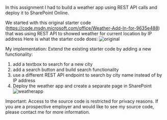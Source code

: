 In this assignment I had to build a weather app using REST API calls and deploy it to SharePoint Online. 

We started with this original starter code (https://code.msdn.microsoft.com/office/Weather-Add-In-for-9635e488) that was using REST API to showed weather for current location by IP address
Here is what the starter code does:
![original](https://user-images.githubusercontent.com/14170402/40952717-a3b40062-6839-11e8-83a8-72f8057845db.gif)

My implementation: 
Extend the existing starter code by adding a new functionality: 
1. add a textbox to search for a new city 
2. add a search button and build search functionality
3. use a different REST API endpoint to search by city name instead of by IP address
4. Deploy the weather app and create a separate page in SharePoint
![weatherapp](https://user-images.githubusercontent.com/14170402/40952719-a92241da-6839-11e8-9348-f69109b5b7f6.gif)

Important: Access to the source code is restricted for privacy reasons. If you are a prospective employer and would like to see my source code, please contact me for more information.
